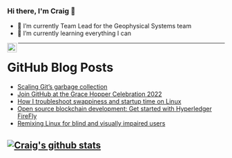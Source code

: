### Hi there, I'm Craig 👋

<!--
**CraigTeelFugro/CraigTeelFugro** is a ✨ _special_ ✨ repository because its `README.md` (this file) appears on your GitHub profile.

Here are some ideas to get you started:
-->

- 🔭 I’m currently Team Lead for the Geophysical Systems team
- 🌱 I’m currently learning everything I can

[<img align="left" alt="Craig Teel | LinkedIn" width="22px" src="https://cdn.jsdelivr.net/npm/simple-icons@v3/icons/linkedin.svg" />][linkedin]

---

# GitHub Blog Posts

<!-- BLOG-POST-LIST:START -->
- [Scaling Git’s garbage collection](https://github.blog/2022-09-13-scaling-gits-garbage-collection/)
- [Join GitHub at the Grace Hopper Celebration 2022](https://github.blog/2022-09-13-join-github-at-the-grace-hopper-celebration-2022/)
- [How I troubleshoot swappiness and startup time on Linux](https://opensource.com/article/22/9/swappiness-startup-linux)
- [Open source blockchain development: Get started with Hyperledger FireFly](https://opensource.com/article/22/9/blockchain-hyperledger-firefly)
- [Remixing Linux for blind and visually impaired users](https://opensource.com/article/22/9/linux-visually-impaired-users)
<!-- BLOG-POST-LIST:END -->

## [![Craig's github stats](https://github-readme-stats.vercel.app/api?username=craigteelfugro)](https://github.com/anuraghazra/github-readme-stats)


[linkedin]: https://linkedin.com/in/craig-teel-b8786771
